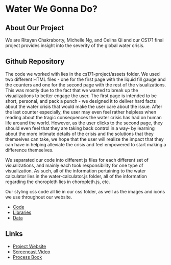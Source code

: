 # Water We Gonna Do?

## About Our Project

We are Ritayan Chakraborty, Michelle Ng, and Celina Qi and our CS171 final project provides insight into the severity of the global water crisis. 

## Github Repository
The code we worked with lies in the cs171-project/assets folder. We used two different HTML files - one for the first page with the liquid fill gauge and the counters and one for the second page with the rest of the visualizations. This was mostly due to the fact that we wanted to break up the visualizations to better engage the user. The first page is intended to be short, personal, and pack a punch - we designed it to deliver hard facts about the water crisis that would make the user care about the issue. After the last counter especially, the user may even feel rather helpless when reading about the tragic consequences the water crisis has had on human life around the world. However, as the user clicks to the second page, they should even feel that they are taking back control in a way- by learning about the more intimate details of the crisis and the solutions that they themselves can take, we hope that the user will realize the impact that they can have in helping alleviate the crisis and feel empowered to start making a difference themselves. 

We separated our code into different js files for each different set of visualizations, and mainly each took responsibility for one type of visualization. As such, all of the information pertaining to the water calculator lies in the water-calculator.js folder, all of the information regarding the choropleth lies in choropleth.js, etc. 

Our styling css code all lie in our css folder, as well as the images and icons we use throughout our website.

* [Code](https://github.com/celinaqi/cs171-project/tree/master/assets)
* [Libraries](https://github.com/celinaqi/cs171-project/tree/master/assets/js/lib)
* [Data](https://github.com/celinaqi/cs171-project/tree/master/data)


## Links
* [Project Website](https://celinaqi.github.io/cs171-project/)
* [Screencast Video](https://youtu.be/p_mKcOKhKWk)
* [Process Book](https://docs.google.com/a/college.harvard.edu/document/d/1ikvStdYGJXRAqBMB7wghdQQ6VSUoIPfzjRja2IFow-U/edit?usp=sharing)
